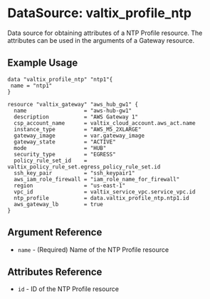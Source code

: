 # DataSource: valtix_profile_ntp
Data source for obtaining attributes of a NTP Profile resource.  The attributes can be used in the arguments of a Gateway resource.

## Example Usage
```hcl
data "valtix_profile_ntp" "ntp1"{
 name = "ntp1"
}

resource "valtix_gateway" "aws_hub_gw1" {
  name                  = "aws-hub-gw1"
  description           = "AWS Gateway 1"
  csp_account_name      = valtix_cloud_account.aws_act.name
  instance_type         = "AWS_M5_2XLARGE"
  gateway_image         = var.gateway_image
  gateway_state         = "ACTIVE"
  mode                  = "HUB"
  security_type         = "EGRESS"
  policy_rule_set_id    = valtix_policy_rule_set.egress_policy_rule_set.id
  ssh_key_pair          = "ssh_keypair1"
  aws_iam_role_firewall = "iam_role_name_for_firewall"
  region                = "us-east-1"
  vpc_id                = valtix_service_vpc.service_vpc.id
  ntp_profile           = data.valtix_profile_ntp.ntp1.id
  aws_gateway_lb        = true
}
```

## Argument Reference
* `name` - (Required) Name of the NTP Profile resource

## Attributes Reference
* `id` - ID of the NTP Profile resource
